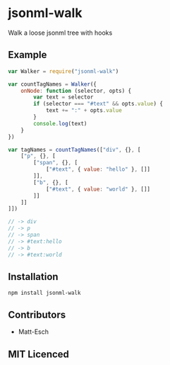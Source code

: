 # jsonml-walk

<!--
    [![build status][1]][2]
    [![NPM version][3]][4]
    [![Coverage Status][5]][6]
    [![gemnasium Dependency Status][7]][8]
    [![Davis Dependency status][9]][10]
-->

<!-- [![browser support][11]][12] -->

Walk a loose jsonml tree with hooks

## Example

```js
var Walker = require("jsonml-walk")

var countTagNames = Walker({
    onNode: function (selector, opts) {
        var text = selector
        if (selector === "#text" && opts.value) {
            text += ":" + opts.value
        }
        console.log(text)
    }
})

var tagNames = countTagNames(["div", {}, [
    ["p", {}, [
        ["span", {}, [
            ["#text", { value: "hello" }, []]
        ]],
        ["b", {}, [
            ["#text", { value: "world" }, []]
        ]]
    ]]
]])

// -> div
// -> p
// -> span
// -> #text:hello
// -> b
// -> #text:world
```

## Installation

`npm install jsonml-walk`

## Contributors

 - Matt-Esch

## MIT Licenced

  [1]: https://secure.travis-ci.org/Matt-Esch/jsonml-walk.png
  [2]: https://travis-ci.org/Matt-Esch/jsonml-walk
  [3]: https://badge.fury.io/js/jsonml-walk.png
  [4]: https://badge.fury.io/js/jsonml-walk
  [5]: https://coveralls.io/repos/Matt-Esch/jsonml-walk/badge.png
  [6]: https://coveralls.io/r/Matt-Esch/jsonml-walk
  [7]: https://gemnasium.com/Matt-Esch/jsonml-walk.png
  [8]: https://gemnasium.com/Matt-Esch/jsonml-walk
  [9]: https://david-dm.org/Matt-Esch/jsonml-walk.png
  [10]: https://david-dm.org/Matt-Esch/jsonml-walk
  [11]: https://ci.testling.com/Matt-Esch/jsonml-walk.png
  [12]: https://ci.testling.com/Matt-Esch/jsonml-walk
